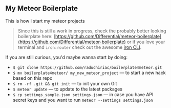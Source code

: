 ## My Meteor Boilerplate

This is how I start my meteor projects

> Since this is still a work in progress, check the
> probably better looking boilerplate here: [https://github.com/Differential/meteor-boilerplate](https://github.com/Differential/meteor-boilerplate) or
> if you love your terminal and `iron:router` check out the awesome [iron CLI](https://github.com/iron-meteor/iron-cli).

If you are still curious, you'd maybe wanna start by doing:

- `$ git clone https://github.com/raduchiriac/boilerplate4meteor.git`
- `$ mv boilerplate4meteor/ my_new_meteor_project` — to start a new hack based on this repo
- `$ rm -rf .git && git init` — to init your own Git
- `$ meteor update` — to update to the latest packages
- `$ cp settings_sample.json settings.json` — in case you have API secret keys and you want to run `meteor --settings settings.json`
